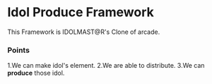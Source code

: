 # Idol Produce Framework

This Framework is IDOLMAST@R's Clone of arcade.

### Points
1.We can make idol's element.
2.We are able to distribute.
3.We can **produce** those idol.

